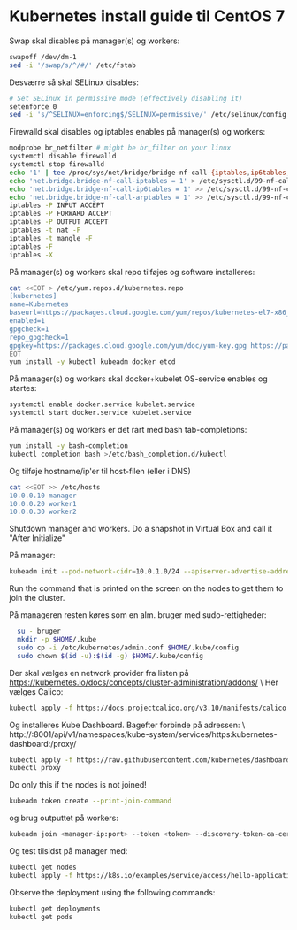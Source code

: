 # Kubernetes install guide til CentOS 7

Swap skal disables på manager(s) og workers:
```bash
swapoff /dev/dm-1
sed -i '/swap/s/^/#/' /etc/fstab
```

Desværre så skal SELinux disables:
```bash
# Set SELinux in permissive mode (effectively disabling it)
setenforce 0
sed -i 's/^SELINUX=enforcing$/SELINUX=permissive/' /etc/selinux/config
```

Firewalld skal disables og iptables enables på manager(s) og workers:
```bash
modprobe br_netfilter # might be br_filter on your linux
systemctl disable firewalld
systemctl stop firewalld
echo '1' | tee /proc/sys/net/bridge/bridge-nf-call-{iptables,ip6tables,arptables}
echo 'net.bridge.bridge-nf-call-iptables = 1' > /etc/sysctl.d/99-nf-call-iptables.conf
echo 'net.bridge.bridge-nf-call-ip6tables = 1' >> /etc/sysctl.d/99-nf-call-iptables.conf
echo 'net.bridge.bridge-nf-call-arptables = 1' >> /etc/sysctl.d/99-nf-call-iptables.conf
iptables -P INPUT ACCEPT
iptables -P FORWARD ACCEPT
iptables -P OUTPUT ACCEPT
iptables -t nat -F
iptables -t mangle -F
iptables -F
iptables -X
```

På manager(s) og workers skal repo tilføjes og software installeres:
```bash
cat <<EOT > /etc/yum.repos.d/kubernetes.repo
[kubernetes]
name=Kubernetes
baseurl=https://packages.cloud.google.com/yum/repos/kubernetes-el7-x86_64
enabled=1
gpgcheck=1
repo_gpgcheck=1
gpgkey=https://packages.cloud.google.com/yum/doc/yum-key.gpg https://packages.cloud.google.com/yum/doc/rpm-package-key.gpg
EOT
yum install -y kubectl kubeadm docker etcd
```

På manager(s) og workers skal docker+kubelet OS-service enables og startes:
```bash
systemctl enable docker.service kubelet.service
systemctl start docker.service kubelet.service
```

På manager(s) og workers er det rart med bash tab-completions:
```bash
yum install -y bash-completion
kubectl completion bash >/etc/bash_completion.d/kubectl
```

Og tilføje hostname/ip'er til host-filen (eller i DNS)
```bash
cat <<EOT >> /etc/hosts
10.0.0.10 manager
10.0.0.20 worker1
10.0.0.30 worker2
```

Shutdown manager and workers. Do a snapshot in Virtual Box and call it "After Initialize"

På manager:
```bash
kubeadm init --pod-network-cidr=10.0.1.0/24 --apiserver-advertise-address=10.0.0.10 # erstat 10.0.0.10 med managers ip. Tager lang tid
```

Run the command that is printed on the screen on the nodes to get them to join the cluster.

På manageren resten køres som en alm. bruger med sudo-rettigheder:
```bash
  su - bruger
  mkdir -p $HOME/.kube
  sudo cp -i /etc/kubernetes/admin.conf $HOME/.kube/config
  sudo chown $(id -u):$(id -g) $HOME/.kube/config
```

Der skal vælges en network provider fra listen på https://kubernetes.io/docs/concepts/cluster-administration/addons/ \\
Her vælges Calico:
```bash
kubectl apply -f https://docs.projectcalico.org/v3.10/manifests/calico.yaml
```


Og installeres Kube Dashboard. Bagefter forbinde på adressen: \\
http://<manager-exteral-ip>:8001/api/v1/namespaces/kube-system/services/https:kubernetes-dashboard:/proxy/
```bash
kubectl apply -f https://raw.githubusercontent.com/kubernetes/dashboard/v1.10.1/src/deploy/recommended/kubernetes-dashboard.yaml
kubectl proxy
```

Do only this if the nodes is not joined!

```bash
kubeadm token create --print-join-command
```

og brug outputtet på workers:
```bash
kubeadm join <manager-ip:port> --token <token> --discovery-token-ca-cert-hash <hash>
```

Og test tilsidst på manager med:
```bash
kubectl get nodes
kubectl apply -f https://k8s.io/examples/service/access/hello-application.yaml
```

Observe the deployment using the following commands:

```bash
kubectl get deployments
kubectl get pods
```




